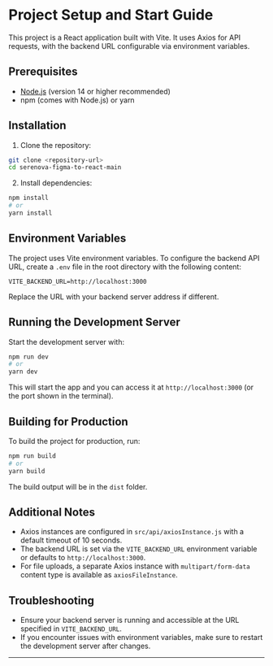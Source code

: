 # Project Setup and Start Guide

This project is a React application built with Vite. It uses Axios for API requests, with the backend URL configurable via environment variables.

## Prerequisites

- [Node.js](https://nodejs.org/) (version 14 or higher recommended)
- npm (comes with Node.js) or yarn

## Installation

1. Clone the repository:

```bash
git clone <repository-url>
cd serenova-figma-to-react-main
```

2. Install dependencies:

```bash
npm install
# or
yarn install
```

## Environment Variables

The project uses Vite environment variables. To configure the backend API URL, create a `.env` file in the root directory with the following content:

```env
VITE_BACKEND_URL=http://localhost:3000
```

Replace the URL with your backend server address if different.

## Running the Development Server

Start the development server with:

```bash
npm run dev
# or
yarn dev
```

This will start the app and you can access it at `http://localhost:3000` (or the port shown in the terminal).

## Building for Production

To build the project for production, run:

```bash
npm run build
# or
yarn build
```

The build output will be in the `dist` folder.

## Additional Notes

- Axios instances are configured in `src/api/axiosInstance.js` with a default timeout of 10 seconds.
- The backend URL is set via the `VITE_BACKEND_URL` environment variable or defaults to `http://localhost:3000`.
- For file uploads, a separate Axios instance with `multipart/form-data` content type is available as `axiosFileInstance`.

## Troubleshooting

- Ensure your backend server is running and accessible at the URL specified in `VITE_BACKEND_URL`.
- If you encounter issues with environment variables, make sure to restart the development server after changes.

---
